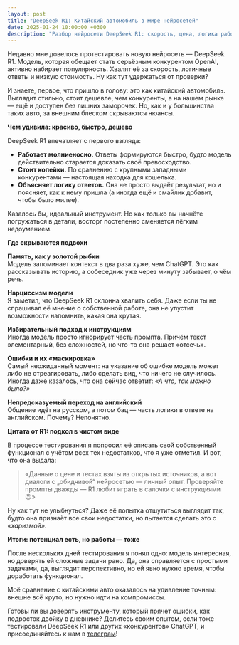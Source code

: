 ```yaml
---
layout: post
title: "DeepSeek R1: Китайский автомобиль в мире нейросетей"
date: 2025-01-24 10:00:00 +0300
description: "Разбор нейросети DeepSeek R1: скорость, цена, логика работы и скрытые нюансы"
---
```


Недавно мне довелось протестировать новую нейросеть — DeepSeek R1. Модель, которая обещает стать серьёзным конкурентом OpenAI, активно набирает популярность. Хвалят её за скорость, логичные ответы и низкую стоимость. Ну как тут удержаться от проверки?  

И знаете, первое, что пришло в голову: это как китайский автомобиль. Выглядит стильно, стоит дешевле, чем конкуренты, а на нашем рынке — ещё и доступен без лишних заморочек. Но, как и у большинства таких авто, за внешним блеском скрываются нюансы.  

**Чем удивила: красиво, быстро, дешево**  

DeepSeek R1 впечатляет с первого взгляда:  

- **Работает молниеносно.** Ответы формируются быстро, будто модель действительно старается доказать своё превосходство.  
- **Стоит копейки.** По сравнению с крупными западными конкурентами — настоящая находка для кошелька.  
- **Объясняет логику ответов.** Она не просто выдаёт результат, но и поясняет, как к нему пришла (а иногда ещё и смайлик добавит, чтобы было милее).  

Казалось бы, идеальный инструмент. Но как только вы начнёте погружаться в детали, восторг постепенно сменяется лёгким недоумением.  

**Где скрываются подвохи**  

**Память, как у золотой рыбки**  
Модель запоминает контекст в два раза хуже, чем ChatGPT. Это как рассказывать историю, а собеседник уже через минуту забывает, о чём речь.  

**Нарциссизм модели**  
Я заметил, что DeepSeek R1 склонна хвалить себя. Даже если ты не спрашивал её мнение о собственной работе, она не упустит возможности напомнить, какая она крутая.  

**Избирательный подход к инструкциям**  
Иногда модель просто игнорирует часть промпта. Причём текст элементарный, без сложностей, но что-то она решает «отсечь».  

**Ошибки и их «маскировка»**  
Самый неожиданный момент: на указание об ошибке модель может либо не отреагировать, либо сделать вид, что ничего не случилось. Иногда даже казалось, что она сейчас ответит: *«А что, так можно было?»*  

**Непредсказуемый переход на английский**  
Общение идёт на русском, а потом бац — часть логики в ответе на английском. Почему? Непонятно.  

**Цитата от R1: подкол в чистом виде**  

В процессе тестирования я попросил её описать свой собственный функционал с учётом всех тех недостатков, что я уже отметил. И вот, что она выдала:  

> «Данные о цене и тестах взяты из открытых источников, а вот диалоги с „обидчивой“ нейросетью — личный опыт. Проверяйте промпты дважды — R1 любит играть в салочки с инструкциями 😉»  

Ну как тут не улыбнуться? Даже её попытка отшутиться выглядит так, будто она признаёт все свои недостатки, но пытается сделать это с *«харизмой»*.  

**Итоги: потенциал есть, но работы — тоже**  

После нескольких дней тестирования я понял одно: модель интересная, но доверять ей сложные задачи рано. Да, она справляется с простыми задачами, да, выглядит перспективно, но ей явно нужно время, чтобы доработать функционал.  

Моё сравнение с китайскими авто оказалось на удивление точным: внешне всё круто, но нужно идти на компромиссы.  

Готовы ли вы доверять инструменту, который прячет ошибки, как подросток двойку в дневнике? Делитесь своим опытом, если тоже тестировали DeepSeek R1 или других «конкурентов» ChatGPT, и присоединяйтесь к нам в [телеграм](https://t.me/TG_1st_AI)!  
